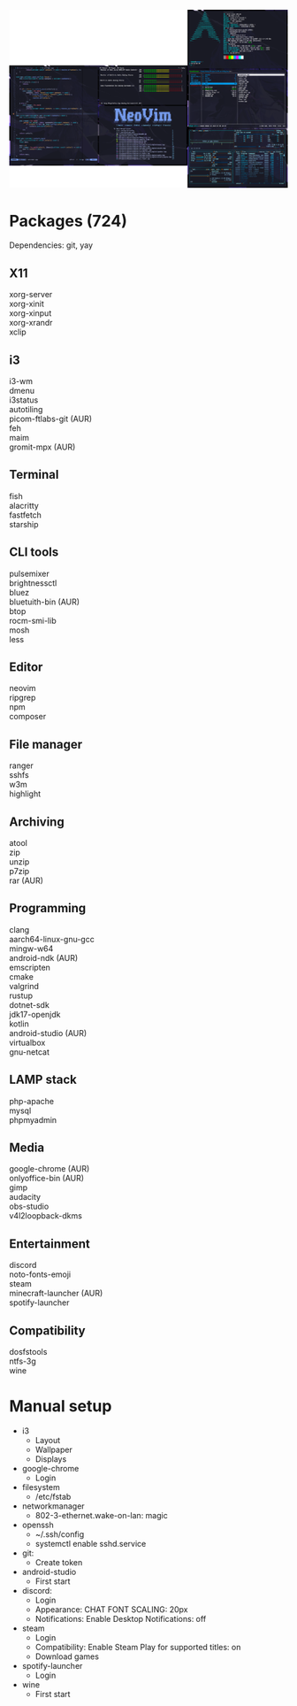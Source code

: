 ![Preview](./preview.png)

# Packages (724)
Dependencies: git, yay

## X11
xorg-server\
xorg-xinit\
xorg-xinput\
xorg-xrandr\
xclip

## i3
i3-wm\
dmenu\
i3status\
autotiling\
picom-ftlabs-git (AUR)\
feh\
maim\
gromit-mpx (AUR)

## Terminal
fish\
alacritty\
fastfetch\
starship

## CLI tools
pulsemixer\
brightnessctl\
bluez\
bluetuith-bin (AUR)\
btop\
rocm-smi-lib\
mosh\
less

## Editor
neovim\
ripgrep\
npm\
composer

## File manager
ranger\
sshfs\
w3m\
highlight

## Archiving
atool\
zip\
unzip\
p7zip\
rar (AUR)

## Programming
clang\
aarch64-linux-gnu-gcc\
mingw-w64\
android-ndk (AUR)\
emscripten\
cmake\
valgrind\
rustup\
dotnet-sdk\
jdk17-openjdk\
kotlin\
android-studio (AUR)\
virtualbox\
gnu-netcat

## LAMP stack
php-apache\
mysql\
phpmyadmin

## Media
google-chrome (AUR)\
onlyoffice-bin (AUR)\
gimp\
audacity\
obs-studio\
v4l2loopback-dkms

## Entertainment
discord\
noto-fonts-emoji\
steam\
minecraft-launcher (AUR)\
spotify-launcher

## Compatibility
dosfstools\
ntfs-3g\
wine

# Manual setup
* i3
    + Layout
    + Wallpaper
    + Displays
* google-chrome
    + Login
* filesystem
    + /etc/fstab
* networkmanager
    + 802-3-ethernet.wake-on-lan: magic
* openssh
    + ~/.ssh/config
    + systemctl enable sshd.service
* git:
    + Create token
* android-studio
    + First start
* discord:
    + Login
    + Appearance: CHAT FONT SCALING: 20px
    + Notifications: Enable Desktop Notifications: off
* steam
    + Login
    + Compatibility: Enable Steam Play for supported titles: on
    + Download games
* spotify-launcher
    + Login
* wine
    + First start
